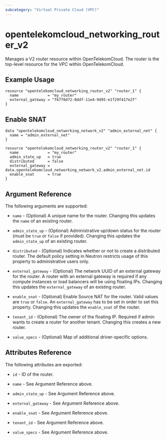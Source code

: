 ```yaml
---
subcategory: "Virtual Private Cloud (VPC)"
---
```


# opentelekomcloud_networking_router_v2

Manages a V2 router resource within OpenTelekomCloud. The router is the top-level resource for the VPC within OpenTelekomCloud.

## Example Usage

```hcl
resource "opentelekomcloud_networking_router_v2" "router_1" {
  name             = "my_router"
  external_gateway = "f67f0d72-0ddf-11e4-9d95-e1f29f417e2f"
}
```

## Enable SNAT
```hcl
data "opentelekomcloud_networking_network_v2" "admin_external_net" {
  name = "admin_external_net"
}

resource "opentelekomcloud_networking_router_v2" "router_1" {
  name             = "my_router"
  admin_state_up   = true
  distributed      = false
  external_gateway = data.opentelekomcloud_networking_network_v2.admin_external_net.id
  enable_snat      = true
}
```

## Argument Reference

The following arguments are supported:

* `name` - (Optional) A unique name for the router. Changing this
  updates the `name` of an existing router.

* `admin_state_up` - (Optional) Administrative up/down status for the router
  (must be `true` or `false` if provided). Changing this updates the
  `admin_state_up` of an existing router.

* `distributed` - (Optional) Indicates whether or not to create a
  distributed router. The default policy setting in Neutron restricts
  usage of this property to administrative users only.

* `external_gateway` - (Optional) The network UUID of an external gateway for
  the router. A router with an external gateway is required if any compute
  instances or load balancers will be using floating IPs. Changing this
  updates the `external_gateway` of an existing router.

* `enable_snat` - (Optional) Enable Source NAT for the router. Valid values are
  `true` or `false`. An `external_gateway` has to be set in order to set this
  property. Changing this updates the `enable_snat` of the router.

* `tenant_id` - (Optional) The owner of the floating IP. Required if admin wants
  to create a router for another tenant. Changing this creates a new router.

* `value_specs` - (Optional) Map of additional driver-specific options.

## Attributes Reference

The following attributes are exported:

* `id` - ID of the router.

* `name` - See Argument Reference above.

* `admin_state_up` - See Argument Reference above.

* `external_gateway` - See Argument Reference above.

* `enable_snat` - See Argument Reference above.

* `tenant_id` - See Argument Reference above.

* `value_specs` - See Argument Reference above.
